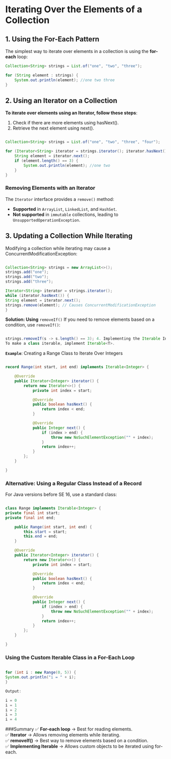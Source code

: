 # Iterating Over the Elements of a Collection

## 1. Using the For-Each Pattern

The simplest way to iterate over elements in a collection is using the **for-each** loop:

```java
Collection<String> strings = List.of("one", "two", "three");

for (String element : strings) {
    System.out.println(element); //one two three
}
```

## 2. Using an Iterator on a Collection

**To iterate over elements using an Iterator, follow these steps**:

1. Check if there are more elements using hasNext().
2. Retrieve the next element using next().

```java

Collection<String> strings = List.of("one", "two", "three", "four");

for (Iterator<String> iterator = strings.iterator(); iterator.hasNext();) {
    String element = iterator.next();
    if (element.length() == 3) {
        System.out.println(element); //one two
    }
}
```

### Removing Elements with an Iterator

The `Iterator` interface provides a `remove()` method:

- **Supported** in `ArrayList`, `LinkedList`, and `HashSet`.
- **Not supported** in `immutable` collections, leading to `UnsupportedOperationException`.

## 3. Updating a Collection While Iterating

Modifying a collection while iterating may cause a ConcurrentModificationException:

```java

Collection<String> strings = new ArrayList<>();
strings.add("one");
strings.add("two");
strings.add("three");

Iterator<String> iterator = strings.iterator();
while (iterator.hasNext()) {
String element = iterator.next();
strings.remove(element); // Causes ConcurrentModificationException
}
```

**Solution: Using** `removeIf()`
If you need to remove elements based on a condition, use `removeIf()`:

```java

strings.removeIf(s -> s.length() == 3); 4. Implementing the Iterable Interface
To make a class iterable, implement Iterable<T>.
```

**`Example`**: Creating a Range Class to Iterate Over Integers

```java

record Range(int start, int end) implements Iterable<Integer> {

    @Override
    public Iterator<Integer> iterator() {
        return new Iterator<>() {
            private int index = start;

            @Override
            public boolean hasNext() {
                return index < end;
            }

            @Override
            public Integer next() {
                if (index > end) {
                    throw new NoSuchElementException("" + index);
                }
                return index++;
            }
        };
    }

}
```

### Alternative: Using a Regular Class Instead of a Record

For Java versions before SE 16, use a standard class:

```java

class Range implements Iterable<Integer> {
private final int start;
private final int end;

    public Range(int start, int end) {
        this.start = start;
        this.end = end;
    }

    @Override
    public Iterator<Integer> iterator() {
        return new Iterator<>() {
            private int index = start;

            @Override
            public boolean hasNext() {
                return index < end;
            }

            @Override
            public Integer next() {
                if (index > end) {
                    throw new NoSuchElementException("" + index);
                }
                return index++;
            }
        };
    }

}
```

### Using the Custom Iterable Class in a For-Each Loop

```java

for (int i : new Range(0, 5)) {
System.out.println("i = " + i);
}
```

```java
Output:

i = 0
i = 1
i = 2
i = 3
i = 4
```

###Summary
✅ **For-each loop** → Best for reading elements.<br>
✅ **Iterator** → Allows removing elements while iterating.<br>
✅ **removeIf()** → Best way to remove elements based on a condition.<br>
✅ **Implementing Iterable** → Allows custom objects to be iterated using for-each.<br>
